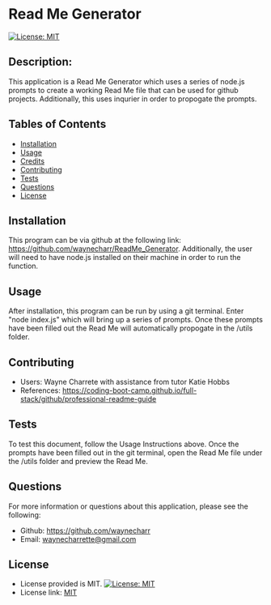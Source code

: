 # Read Me Generator

  [![License: MIT](https://img.shields.io/badge/License-MIT-yellow.svg)](https://opensource.org/licenses/MIT)

  ## Description:

  This application is a Read Me Generator which uses a series of node.js prompts to create a working Read Me file that can be used for github projects. Additionally, this uses inqurier in order to propogate the prompts. 

  ## Tables of Contents

  - [Installation](#installation)
  - [Usage](#usage)
  - [Credits](#credits)
  - [Contributing](#contributing)
  - [Tests](#tests)
  - [Questions](#questions)
  - [License](#license)

  ## Installation

  This program can be via github at the following link: https://github.com/waynecharr/ReadMe_Generator. Additionally, the user will need to have node.js installed on their machine in order to run the function.

  ## Usage 

  After installation, this program can be run by using a git terminal. Enter "node index.js" which will bring up a series of prompts. Once these prompts have been filled out the Read Me will automatically propogate in the /utils folder.

  ## Contributing

  - Users: Wayne Charrete with assistance from tutor Katie Hobbs
  - References: https://coding-boot-camp.github.io/full-stack/github/professional-readme-guide

  ## Tests

  To test this document, follow the Usage Instructions above. Once the prompts have been filled out in the git terminal, open the Read Me file under the /utils folder and preview the Read Me. 

  ## Questions

  For more information or questions about this application, please see the following: 

  - Github: https://github.com/waynecharr
  - Email: waynecharrette@gmail.com

  ## License

  - License provided is MIT. [![License: MIT](https://img.shields.io/badge/License-MIT-yellow.svg)](https://opensource.org/licenses/MIT)
 - License link: [MIT](https://opensource.org/licenses/MIT)


